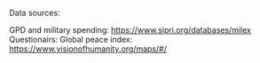 Data sources:

GPD and military spending: https://www.sipri.org/databases/milex
Questionairs: 
Global peace index: https://www.visionofhumanity.org/maps/#/